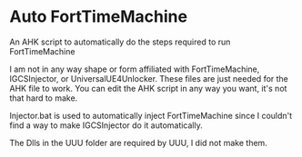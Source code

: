 # Auto FortTimeMachine
 An AHK script to automatically do the steps required to run FortTimeMachine
 
 I am not in any way shape or form affiliated with FortTimeMachine, IGCSInjector, or UniversalUE4Unlocker. These files are just needed for the AHK file to work.
 You can edit the AHK script in any way you want, it's not that hard to make.
 
Injector.bat is used to automatically inject FortTimeMachine since I couldn't find a way to make IGCSInjector do it automatically.

The Dlls in the UUU folder are required by UUU, I did not make them.
 
